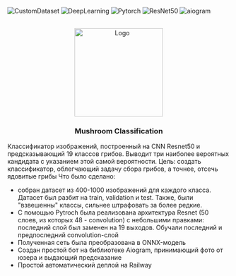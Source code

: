 ![CustomDataset](https://img.shields.io/badge/CustomDataset-706c62?style=for-the-badge)
![DeepLearning](https://img.shields.io/badge/DeepLearning-706c62?style=for-the-badge)
![Pytorch](https://img.shields.io/badge/Pytorch-706c62?style=for-the-badge&logo=Pytorch)
![ResNet50](https://img.shields.io/badge/ResNet50-706c62?style=for-the-badge&logo=Pytorch)
![aiogram](https://img.shields.io/badge/aiogram-706c62?style=for-the-badge&logo=telegram)
<div align="center">
<br />
  <a>
    <img src="https://media.tenor.com/DcZBJVr8xKQAAAAC/mushroom-dance.gif" alt="Logo" width="200" height="200">
  </a>

  <h3 align="center">Mushroom Classification</h3>
</div>

Классификатор изображений, построенный на CNN Resnet50 и предсказывающий 19 классов грибов. Выводит три наиболее вероятных кандидата с указанием этой самой вероятности.
Цель: создать классификатор, облегчающий задачу сбора грибов, а точнее, отсечь ядовитые грибы
Что было сделано:
* собран датасет из 400-1000 изображений для каждого класса. Датасет был разбит на train, validation и test. Также, были "взвешенны" классы, сильнее штрафовать за более редкие.
* С помощью Pytroch была реализована архитектура Resnet (50 слоев, из которых 48 - convolution) с небольшими правками: последний слой был заменен на 19 выходов. 
  Обучали последний и предпоследний convolution-слой
* Полученная сеть была преобразована в ONNX-модель
* Создан простой бот на библиотеке Aiogram, принимающий фото от юзера и выдающий предсказание
* Простой автоматический деплой на Railway



